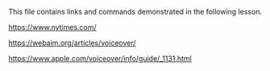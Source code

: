 This file contains links and commands demonstrated in the following lesson.

https://www.nytimes.com/

https://webaim.org/articles/voiceover/

https://www.apple.com/voiceover/info/guide/_1131.html
